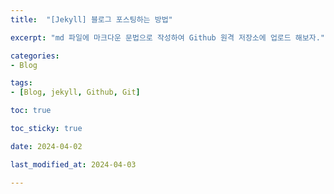 ```yaml
---
title:  "[Jekyll] 블로그 포스팅하는 방법"

excerpt: "md 파일에 마크다운 문법으로 작성하여 Github 원격 저장소에 업로드 해보자."

categories:
- Blog

tags:
- [Blog, jekyll, Github, Git]

toc: true

toc_sticky: true

date: 2024-04-02

last_modified_at: 2024-04-03

---
```

